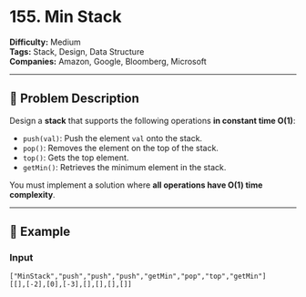 # 155. Min Stack

**Difficulty:** Medium  
**Tags:** Stack, Design, Data Structure  
**Companies:** Amazon, Google, Bloomberg, Microsoft

---

## 🧾 Problem Description

Design a **stack** that supports the following operations **in constant time O(1)**:

- `push(val)`: Push the element `val` onto the stack.
- `pop()`: Removes the element on the top of the stack.
- `top()`: Gets the top element.
- `getMin()`: Retrieves the minimum element in the stack.

You must implement a solution where **all operations have O(1) time complexity**.

---

## 🧪 Example

### Input
```text
["MinStack","push","push","push","getMin","pop","top","getMin"]
[[],[-2],[0],[-3],[],[],[],[]]
